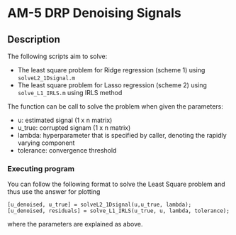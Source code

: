 # AM-5 DRP Denoising Signals

## Description
The following scripts aim to solve:
- The least square problem for Ridge regression (scheme 1) using ```solveL2_1Dsignal.m```
- The least square problem for Lasso regression (scheme 2) using ```solve_L1_IRLS.m``` using IRLS method

The function can be call to solve the problem when given the parameters:
- u: estimated signal (1 x n matrix)
- u_true: corrupted signam (1 x n matrix)
- lambda: hyperparameter that is specified by caller, denoting the rapidly varying component
- tolerance: convergence threshold


### Executing program

You can follow the following format to solve the Least Square problem and thus use the answer for plotting
```
[u_denoised, u_true] = solveL2_1Dsignal(u,u_true, lambda); 
[u_denoised, residuals] = solve_L1_IRLS(u_true, u, lambda, tolerance);
```
where the parameters are explained as above.

